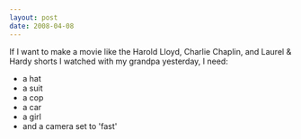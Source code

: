```yaml
---
layout: post
date: 2008-04-08
--- 
```


If I want to make a movie like the Harold Lloyd, Charlie Chaplin, and Laurel & Hardy shorts I watched with my grandpa yesterday, I need: 

+ a hat  
+ a suit  
+ a cop  
+ a car  
+ a girl  
+ and a camera set to 'fast'
